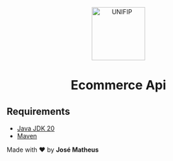 
<p align="center">
  <img src="https://unifip.edu.br/imagens/logos/unifip_logo.svg" alt="UNIFIP" width="120" />
</p>

<h1 align="center">Ecommerce Api</h1>


## Requirements

- [Java JDK 20](https://docs.docker.com/get-docker/)
- [Maven](https://docs.docker.com/compose/install/)

Made with ❤️ by **José Matheus**

